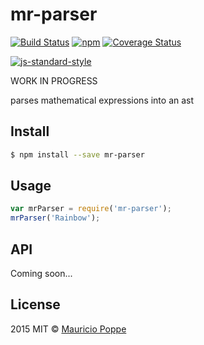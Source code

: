 # mr-parser 

[![Build Status][travis-image]][travis-url] [![npm][npm-image]][npm-url]  [![Coverage Status][coveralls-image]][coveralls-url]

[travis-image]: https://travis-ci.org/maurizzzio/mr-parser.svg?branch=master
[travis-url]: https://travis-ci.org/maurizzzio/mr-parser
[npm-image]: https://img.shields.io/npm/v/mr-parser.svg?style=flat
[npm-url]: https://npmjs.org/package/mr-parser
[coveralls-image]: https://coveralls.io/repos/maurizzzio/mr-parser/badge.svg
[coveralls-url]: https://coveralls.io/r/maurizzzio/mr-parser

[![js-standard-style](https://cdn.rawgit.com/feross/standard/master/badge.svg)](https://github.com/feross/standard)

WORK IN PROGRESS

parses mathematical expressions into an ast

## Install

```sh
$ npm install --save mr-parser
```

## Usage

```js
var mrParser = require('mr-parser');
mrParser('Rainbow');
```


## API

Coming soon...

## License

2015 MIT © [Mauricio Poppe]()

